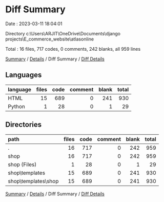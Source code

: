 # Diff Summary

Date : 2023-03-11 18:04:01

Directory c:\\Users\\ARJIT\\OneDrive\\Documents\\django projects\\E_commerce_website\\atlasonline

Total : 16 files,  717 codes, 0 comments, 242 blanks, all 959 lines

[Summary](results.md) / [Details](details.md) / Diff Summary / [Diff Details](diff-details.md)

## Languages
| language | files | code | comment | blank | total |
| :--- | ---: | ---: | ---: | ---: | ---: |
| HTML | 15 | 689 | 0 | 241 | 930 |
| Python | 1 | 28 | 0 | 1 | 29 |

## Directories
| path | files | code | comment | blank | total |
| :--- | ---: | ---: | ---: | ---: | ---: |
| . | 16 | 717 | 0 | 242 | 959 |
| shop | 16 | 717 | 0 | 242 | 959 |
| shop (Files) | 1 | 28 | 0 | 1 | 29 |
| shop\\templates | 15 | 689 | 0 | 241 | 930 |
| shop\\templates\\shop | 15 | 689 | 0 | 241 | 930 |

[Summary](results.md) / [Details](details.md) / Diff Summary / [Diff Details](diff-details.md)